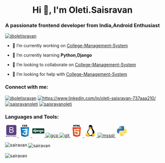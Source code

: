 <h1 align="center">Hi 👋, I'm Oleti.Saisravan</h1>
<h3 align="center">A passionate frontend developer from India,Android Enthusiast</h3>

<p align="left"> <a href="https://twitter.com/@oletisravan" target="blank"><img src="https://img.shields.io/twitter/follow/@oletisravan?logo=twitter&style=for-the-badge" alt="@oletisravan" /></a></p>

- 🔭 I’m currently working on [College-Management-System](https://github.com/SaiSravaN-Oleti/College_Management_System.git)

- 🌱 I’m currently learning **Python,Django**

- 👯 I’m looking to collaborate on [College-Management-System](https://github.com/SaiSravaN-Oleti/College_Management_System.git)

- 🤝 I’m looking for help with [College-Management-System](https://github.com/SaiSravaN-Oleti/College_Management_System.git)

<h3 align="left">Connect with me:</h3>
<p align="left">
<a href="https://twitter.com/@oletisravan" target="blank"><img align="center" src="https://raw.githubusercontent.com/rahuldkjain/github-profile-readme-generator/master/src/images/icons/Social/twitter.svg" alt="@oletisravan" height="30" width="40" /></a>
<a href="https://linkedin.com/in/https://www.linkedin.com/in/oleti-saisravan-737aaa210/" target="blank"><img align="center" src="https://raw.githubusercontent.com/rahuldkjain/github-profile-readme-generator/master/src/images/icons/Social/linked-in-alt.svg" alt="https://www.linkedin.com/in/oleti-saisravan-737aaa210/" height="30" width="40" /></a>
<a href="https://fb.com/saisravanoleti" target="blank"><img align="center" src="https://raw.githubusercontent.com/rahuldkjain/github-profile-readme-generator/master/src/images/icons/Social/facebook.svg" alt="saisravanoleti" height="30" width="40" /></a>
<a href="https://instagram.com/saisravanoleti" target="blank"><img align="center" src="https://raw.githubusercontent.com/rahuldkjain/github-profile-readme-generator/master/src/images/icons/Social/instagram.svg" alt="saisravanoleti" height="30" width="40" /></a>
</p>

<h3 align="left">Languages and Tools:</h3>
<p align="left"> <a href="https://getbootstrap.com" target="_blank" rel="noreferrer"> <img src="https://raw.githubusercontent.com/devicons/devicon/master/icons/bootstrap/bootstrap-plain-wordmark.svg" alt="bootstrap" width="40" height="40"/> </a> <a href="https://www.w3schools.com/css/" target="_blank" rel="noreferrer"> <img src="https://raw.githubusercontent.com/devicons/devicon/master/icons/css3/css3-original-wordmark.svg" alt="css3" width="40" height="40"/> </a> <a href="https://www.djangoproject.com/" target="_blank" rel="noreferrer"> <img src="https://raw.githubusercontent.com/devicons/devicon/master/icons/django/django-original.svg" alt="django" width="40" height="40"/> </a> <a href="https://cloud.google.com" target="_blank" rel="noreferrer"> <img src="https://www.vectorlogo.zone/logos/google_cloud/google_cloud-icon.svg" alt="gcp" width="40" height="40"/> </a> <a href="https://git-scm.com/" target="_blank" rel="noreferrer"> <img src="https://www.vectorlogo.zone/logos/git-scm/git-scm-icon.svg" alt="git" width="40" height="40"/> </a> <a href="https://www.w3.org/html/" target="_blank" rel="noreferrer"> <img src="https://raw.githubusercontent.com/devicons/devicon/master/icons/html5/html5-original-wordmark.svg" alt="html5" width="40" height="40"/> </a> <a href="https://www.linux.org/" target="_blank" rel="noreferrer"> <img src="https://raw.githubusercontent.com/devicons/devicon/master/icons/linux/linux-original.svg" alt="linux" width="40" height="40"/> </a> <a href="https://www.microsoft.com/en-us/sql-server" target="_blank" rel="noreferrer"> <img src="https://www.svgrepo.com/show/303229/microsoft-sql-server-logo.svg" alt="mssql" width="40" height="40"/> </a> <a href="https://www.python.org" target="_blank" rel="noreferrer"> <img src="https://raw.githubusercontent.com/devicons/devicon/master/icons/python/python-original.svg" alt="python" width="40" height="40"/> </a> </p>

<p><img align="left" src="https://github-readme-stats.vercel.app/api/top-langs?username=sairavan&show_icons=true&locale=en&layout=compact" alt="sairavan" /></p>

<p>&nbsp;<img align="center" src="https://github-readme-stats.vercel.app/api?username=sairavan&show_icons=true&locale=en" alt="sairavan" /></p>

<p><img align="center" src="https://github-readme-streak-stats.herokuapp.com/?user=sairavan&" alt="sairavan" /></p>
